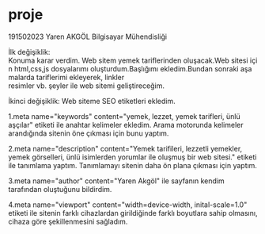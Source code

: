 # proje
191502023
Yaren AKGÖL
Bilgisayar Mühendisliği

İlk değişiklik:
Konuma karar verdim. Web sitem yemek tariflerinden oluşacak.Web sitesi için html,css,js dosyalarımı oluşturdum.Başlığımı ekledim.Bundan sonraki aşamalarda tariflerimi ekleyerek, linkler resimler vb. şeyler ile web sitemi geliştireceğim.

İkinci değişiklik:
Web siteme SEO etiketleri ekledim.

1.meta name="keywords" content="yemek, lezzet, yemek tarifleri, ünlü aşçılar"
etiketi ile anahtar kelimeler ekledim. Arama motorunda kelimeler arandığında sitenin öne çıkması için bunu yaptım.

2.meta name="description" content="Yemek tarifileri, lezzetli yemekler, yemek görselleri, ünlü isimlerden yorumlar ile oluşmuş bir web sitesi."
etiketi ile tanımlama yaptım. Tanımlamayı sitenin daha ön plana çıkması için yaptım.

3.meta name="author" content="Yaren Akgöl"
ile sayfanın kendim tarafından oluştuğunu bildirdim.

4.meta name="viewport" content="width=device-width, inital-scale=1.0"
etiketi ile sitenin farklı cihazlardan girildiğinde farklı boyutlara sahip olmasını, cihaza göre şekillenmesini sağladım.
